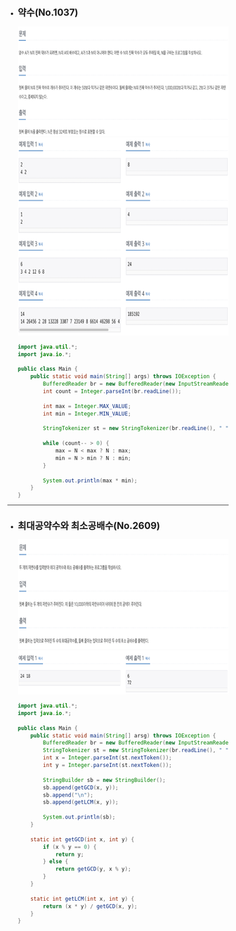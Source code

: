 * ## 약수(No.1037)
 
    <img src=img/img01.png width=800, height=250>   
    <img src=img/img02.png width=800, height=450>   

    ```Java
    import java.util.*;
    import java.io.*;

    public class Main {
        public static void main(String[] args) throws IOException {
            BufferedReader br = new BufferedReader(new InputStreamReader(System.in));
            int count = Integer.parseInt(br.readLine());

            int max = Integer.MAX_VALUE;
            int min = Integer.MIN_VALUE;

            StringTokenizer st = new StringTokenizer(br.readLine(), " ");

            while (count-- > 0) {
                max = N < max ? N : max;
                min = N > min ? N : min;
            }

            System.out.println(max * min);
        }
    }
    ```
---


* ## 최대공약수와 최소공배수(No.2609)
 
    <img src=img/img03.png width=800, height=250>   
    <img src=img/img04.png width=800, height=100>  

    ```Java
    import java.util.*;
    import java.io.*;

    public class Main {
        public static void main(String[] arsg) throws IOException {
            BufferedReader br = new BufferedReader(new InputStreamReader(System.in));
            StringTokenizer st = new StringTokenizer(br.readLine(), " ");
            int x = Integer.parseInt(st.nextToken());
            int y = Integer.parseInt(st.nextToken());

            StringBuilder sb = new StringBuilder();
            sb.append(getGCD(x, y));
            sb.append("\n");
            sb.append(getLCM(x, y));

            System.out.println(sb);
        }

        static int getGCD(int x, int y) {
            if (x % y == 0) {
                return y;
            } else {
                return getGCD(y, x % y);
            }
        }

        static int getLCM(int x, int y) {
            return (x * y) / getGCD(x, y);
        }
    }
    ```